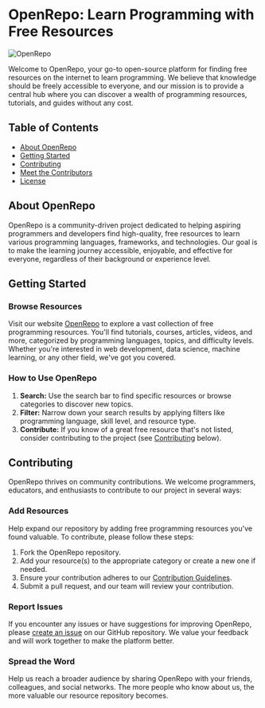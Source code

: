 # OpenRepo: Learn Programming with Free Resources

![OpenRepo](https://openrepo.in/img/logo.png)

Welcome to OpenRepo, your go-to open-source platform for finding free resources on the internet to learn programming. We believe that knowledge should be freely accessible to everyone, and our mission is to provide a central hub where you can discover a wealth of programming resources, tutorials, and guides without any cost.

## Table of Contents

- [About OpenRepo](#about-openrepo)
- [Getting Started](#getting-started)
- [Contributing](#contributing)
- [Meet the Contributors](#meet-the-contributors)
- [License](#license)

## About OpenRepo

OpenRepo is a community-driven project dedicated to helping aspiring programmers and developers find high-quality, free resources to learn various programming languages, frameworks, and technologies. Our goal is to make the learning journey accessible, enjoyable, and effective for everyone, regardless of their background or experience level.

## Getting Started

### Browse Resources

Visit our website [OpenRepo](https://www.openrepo.org) to explore a vast collection of free programming resources. You'll find tutorials, courses, articles, videos, and more, categorized by programming languages, topics, and difficulty levels. Whether you're interested in web development, data science, machine learning, or any other field, we've got you covered.

### How to Use OpenRepo

1. **Search:** Use the search bar to find specific resources or browse categories to discover new topics.
2. **Filter:** Narrow down your search results by applying filters like programming language, skill level, and resource type.
3. **Contribute:** If you know of a great free resource that's not listed, consider contributing to the project (see [Contributing](#contributing) below).

## Contributing

OpenRepo thrives on community contributions. We welcome programmers, educators, and enthusiasts to contribute to our project in several ways:

### Add Resources

Help expand our repository by adding free programming resources you've found valuable. To contribute, please follow these steps:

1. Fork the OpenRepo repository.
2. Add your resource(s) to the appropriate category or create a new one if needed.
3. Ensure your contribution adheres to our [Contribution Guidelines](CONTRIBUTING.md).
4. Submit a pull request, and our team will review your contribution.

### Report Issues

If you encounter any issues or have suggestions for improving OpenRepo, please [create an issue](https://github.com/OpenRepo/issues) on our GitHub repository. We value your feedback and will work together to make the platform better.

### Spread the Word

Help us reach a broader audience by sharing OpenRepo with your friends, colleagues, and social networks. The more people who know about us, the more valuable our resource repository becomes.
